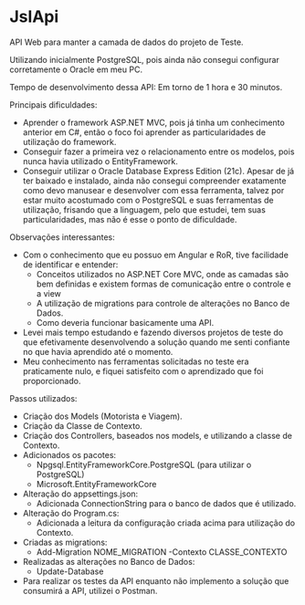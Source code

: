 # JslApi
API Web para manter a camada de dados do projeto de Teste.

Utilizando inicialmente PostgreSQL, pois ainda não consegui configurar corretamente o Oracle em meu PC.

Tempo de desenvolvimento dessa API: Em torno de 1 hora e 30 minutos.

Principais dificuldades:
* Aprender o framework ASP.NET MVC, pois já tinha um conhecimento anterior em C#, então o foco foi aprender as particularidades de utilização do framework.
* Conseguir fazer a primeira vez o relacionamento entre os modelos, pois nunca havia utilizado o EntityFramework.
* Conseguir utilizar o Oracle Database Express Edition (21c). Apesar de já ter baixado e instalado, ainda não consegui compreender exatamente como devo manusear e desenvolver com essa ferramenta, talvez por estar muito acostumado com o PostgreSQL e suas ferramentas de utilização, frisando que a linguagem, pelo que estudei, tem suas particularidades, mas não é esse o ponto de dificuldade.

Observações interessantes:
* Com o conhecimento que eu possuo em Angular e RoR, tive facilidade de identificar e entender:
  * Conceitos utilizados no ASP.NET Core MVC, onde as camadas são bem definidas e existem formas de comunicação entre o controle e a view
  * A utilização de migrations para controle de alterações no Banco de Dados.
  * Como deveria funcionar basicamente uma API.
* Levei mais tempo estudando e fazendo diversos projetos de teste do que efetivamente desenvolvendo a solução quando me senti confiante no que havia aprendido até o momento.
* Meu conhecimento nas ferramentas solicitadas no teste era praticamente nulo, e fiquei satisfeito com o aprendizado que foi proporcionado.

Passos utilizados:
* Criação dos Models (Motorista e Viagem).
* Criação da Classe de Contexto.
* Criação dos Controllers, baseados nos models, e utilizando a classe de Contexto.
* Adicionados os pacotes:
  * Npgsql.EntityFrameworkCore.PostgreSQL (para utilizar o PostgreSQL)
  * Microsoft.EntityFrameworkCore
* Alteração do appsettings.json:
  * Adicionada ConnectionString para o banco de dados que é utilizado.
* Alteração do Program.cs:
  * Adicionada a leitura da configuração criada acima para utilização do Contexto.
* Criadas as migrations:
  * Add-Migration NOME_MIGRATION -Contexto CLASSE_CONTEXTO
* Realizadas as alterações no Banco de Dados:
  * Update-Database
* Para realizar os testes da API enquanto não implemento a solução que consumirá a API, utilizei o Postman.

